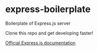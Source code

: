 # express-boilerplate
Boilerplate of Express.js server

Clone this repo and get developing faster!

[Official Express.js documentation](https://expressjs.com/)
